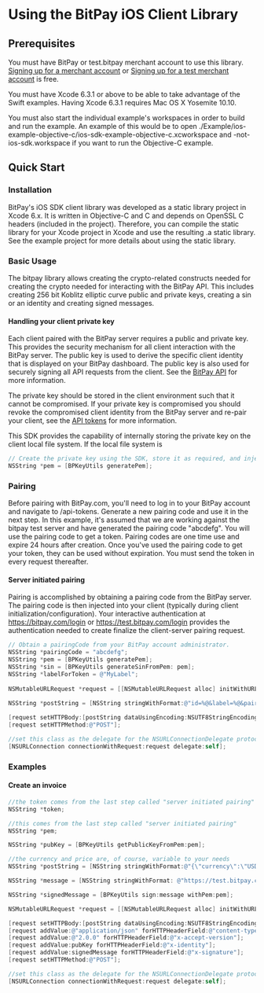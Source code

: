 # Using the BitPay iOS Client Library


## Prerequisites
You must have BitPay or test.bitpay merchant account to use this library. [Signing up for a merchant account](https://bitpay.com/start) 
or [Signing up for a test merchant account](https://test.bitpay.com/start) 
is free.

You must have Xcode 6.3.1 or above to be able to take advantage of the Swift examples. Having Xcode 6.3.1 requires Mac OS X Yosemite 10.10.

You must also start the individual example's workspaces in order to build and run the example. An example of this would be to open ./Example/ios-example-objective-c/ios-sdk-example-objective-c.xcworkspace and -not- ios-sdk.workspace if you want to run the Objective-C example. 
## Quick Start
### Installation

BitPay's iOS SDK client library was developed as a static library project in Xcode 6.x. It is written in Objective-C and C and depends on OpenSSL C headers (included in the project). Therefore, you can compile the static library for your Xcode project in Xcode and use the resulting .a static library. See the example project for more details about using the static library.

### Basic Usage

The bitpay library allows creating the crypto-related constructs needed for creating the crypto needed for interacting with the BitPay API. This includes creating 256 bit Koblitz elliptic curve public and private keys, creating a sin or an identity and creating signed messages. 

#### Handling your client private key

Each client paired with the BitPay server requires a public and private key.  This provides the security mechanism for all client interaction with the BitPay server. The public key is used to derive the specific client identity that is displayed on your BitPay dashboard.  The public key is also used for securely signing all API requests from the client.  See the [BitPay API](https://bitpay.com/api) for more information.

The private key should be stored in the client environment such that it cannot be compromised.  If your private key is compromised you should revoke the compromised client identity from the BitPay server and re-pair your client, see the [API tokens](https://bitpay.com/api-tokens) for more information.

This SDK provides the capability of internally storing the private key on the client local file system.  If the local file system is 

```objective-c
// Create the private key using the SDK, store it as required, and inject the private key into the SDK.
NSString *pem = [BPKeyUtils generatePem];
```

### Pairing

Before pairing with BitPay.com, you'll need to log in to your BitPay account and navigate to /api-tokens. Generate a new pairing code and use it in the next step. In this example, it's assumed that we are working against the bitpay test server and have generated the pairing code "abcdefg". You will use the pairing code to get a token. Pairing codes are one time use and expire 24 hours after creation. Once you've used the pairing code to get your token, they can be used without expiration. You must send the token in every request thereafter.

#### Server initiated pairing

Pairing is accomplished by obtaining a pairing code from the BitPay server.  The pairing code is then injected into your client (typically during client initialization/configuration).  Your interactive authentication at https://bitpay.com/login or https://test.bitpay.com/login provides the authentication needed to create finalize the client-server pairing request.

```objective-c
// Obtain a pairingCode from your BitPay account administrator. 
NSString *pairingCode = "abcdefg";
NSString *pem = [BPKeyUtils generatePem];
NSString *sin = [BPKeyUtils generateSinFromPem: pem];
NSString *labelForToken = @"MyLabel";
        
NSMutableURLRequest *request = [[NSMutableURLRequest alloc] initWithURL: [NSURL URLWithString:@"https://test.bitpay.com/tokens"]];
        
NSString *postString = [NSString stringWithFormat:@"id=%@&label=%@&pairingCode=%@", sin, labelForToken, pairingCode];

[request setHTTPBody:[postString dataUsingEncoding:NSUTF8StringEncoding]];
[request setHTTPMethod:@"POST"];

//set this class as the delegate for the NSURLConnectionDelegate protocol
[NSURLConnection connectionWithRequest:request delegate:self];
```
### Examples
#### Create an invoice

```objective-c
//the token comes from the last step called "server initiated pairing"
NSString *token;

//this comes from the last step called "server initiated pairing"
NSString *pem;

NSString *pubKey = [BPKeyUtils getPublicKeyFromPem:pem];

//the currency and price are, of course, variable to your needs
NSString *postString = [NSString stringWithFormat:@"{\"currency\":\"USD\",\"price\":20,\"token\":\"%@\"}", token];

NSString *message = [NSString stringWithFormat: @"https://test.bitpay.com/invoices%@", postString];

NSString *signedMessage = [BPKeyUtils sign:message withPem:pem];

NSMutableURLRequest *request = [[NSMutableURLRequest alloc] initWithURL: [NSURL URLWithString:@"https://test.bitpay.com/invoices"]]];

[request setHTTPBody:[postString dataUsingEncoding:NSUTF8StringEncoding]];
[request addValue:@"application/json" forHTTPHeaderField:@"content-type"];
[request addValue:@"2.0.0" forHTTPHeaderField:@"x-accept-version"];
[request addValue:pubKey forHTTPHeaderField:@"x-identity"];
[request addValue:signedMessage forHTTPHeaderField:@"x-signature"];
[request setHTTPMethod:@"POST"];

//set this class as the delegate for the NSURLConnectionDelegate protocol
[NSURLConnection connectionWithRequest:request delegate:self];
```
